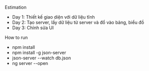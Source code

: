Estimation
- Day 1: Thiết kế giao diện với dữ liệu tĩnh
- Day 2: Tạo server, lấy dữ liệu từ server và đổ vào bảng, biểu đồ
- Day 3: Chỉnh sửa UI

How to run
- npm install
- npm install -g json-server
- json-server --watch db.json
- ng server --open